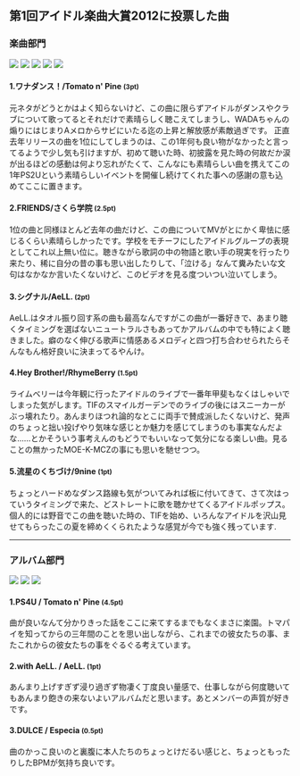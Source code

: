 ## 第1回アイドル楽曲大賞2012に投票した曲

### 楽曲部門
![](http://ec2.images-amazon.com/images/I/51r51LySGsL._SL500_AA100_.jpg)
![](http://ec2.images-amazon.com/images/I/51bBNKgDMIL._SL500_AA100_.jpg)
![](http://ec2.images-amazon.com/images/I/611DiJa8%2BHL._SL500_AA100_.jpg)
![](http://ec2.images-amazon.com/images/I/51UmdDaHjZL._SL500_AA100_.jpg)
![](http://ec2.images-amazon.com/images/I/515dnlh4HCL._SL500_AA100_.jpg)

#### 1.ワナダンス！/Tomato n' Pine <small>(3pt)</small>
元ネタがどうとかはよく知らないけど、この曲に限らずアイドルがダンスやクラブについて歌ってるとそれだけで素晴らしく聴こえてしまうし、WADAちゃんの煽りにはじまりAメロからサビにいたる迄の上昇と解放感が素敵過ぎです。
正直去年リリースの曲を1位にしてしまうのは、この1年何も良い物がなかったと言ってるようで少し気も引けますが、初めて聴いた時、初披露を見た時の何故だか涙が出るほどの感動は何より忘れがたくて、こんなにも素晴らしい曲を携えてこの1年PS2Uという素晴らしいイベントを開催し続けてくれた事への感謝の意も込めてここに置きます。

#### 2.FRIENDS/さくら学院 <small>(2.5pt)</small>
1位の曲と同様ほとんど去年の曲だけど、この曲についてMVがとにかく卑怯に感じるくらい素晴らしかったです。学校をモチーフにしたアイドルグループの表現としてこれ以上無い位に。聴きながら歌詞の中の物語と歌い手の現実を行ったり来たり、稀に自分の昔の事も思い出したりして、「泣ける」なんて糞みたいな文句はなかなか言いたくないけど、このビデオを見る度ついつい泣いてしまう。

#### 3.シグナル/AeLL. <small>(2pt)</small>
AeLL.はタオル振り回す系の曲も最高なんですがこの曲が一番好きで、あまり聴くタイミングを選ばないニュートラルさもあってかアルバムの中でも特によく聴きました。癖のなく伸びる歌声に情感あるメロディと四つ打ち合わせられたらそんなもん格好良いに決まってるやんけ。

#### 4.Hey Brother!/RhymeBerry <small>(1.5pt)</small>
ライムベリーは今年観に行ったアイドルのライブで一番年甲斐もなくはしゃいでしまった気がします。TIFのスマイルガーデンでのライブの後にはスニーカーがぶっ壊れたり。あんまりほつれ論的なとこに両手で賛成派したくないけど、発声のちょっと拙い投げやり気味な感じとか魅力を感じてしまうのも事実なんだよな……とかそういう事考えんのもどうでもいいなって気分になる楽しい曲。見ることの無かったMOE-K-MCZの事にも思いを馳せつつ。

#### 5.流星のくちづけ/9nine <small>(1pt)</small>
ちょっとハードめなダンス路線も気がついてみれば板に付いてきて、さて次はっていうタイミングで来た、どストレートに歌を聴かせてくるアイドルポップス。個人的には野音でこの曲を聴いた時の、TIFを始め、いろんなアイドルを沢山見せてもらったこの夏を締めくくられたような感覚が今でも強く残っています.


***
### アルバム部門
![](http://ec2.images-amazon.com/images/I/41VLiF%2BiBqL._SL500_AA100_.jpg)
![](http://ecx.images-amazon.com/images/I/611DiJa8%2BHL._SL500_AA100_.jpg)
![](http://a5.mzstatic.com/us/r30/Music/v4/f0/40/27/f0402787-69bc-284e-e3e6-f0eac4b93909/Especia_JK.100x100-75.jpg)


#### 1.PS4U / Tomato n' Pine <small>(4.5pt)</small>
曲が良いなんて分かりきった話をここに来てするまでもなくまさに楽園。トマパイを知ってからの三年間のことを思い出しながら、これまでの彼女たちの事、またこれからの彼女たちの事をぐるぐる考えています。

#### 2.with AeLL. / AeLL. <small>(1pt)</small>
あんまり上げすぎず浸り過ぎず物凄く丁度良い量感で、仕事しながら何度聴いてもあんまり飽きの来ないよいアルバムだと思います。あとメンバーの声質が好きです。

#### 3.DULCE / Especia <small>(0.5pt)</small>
曲のかっこ良いのと裏腹に本人たちのちょっとけだるい感じと、ちょっともったりしたBPMが気持ち良いです。

